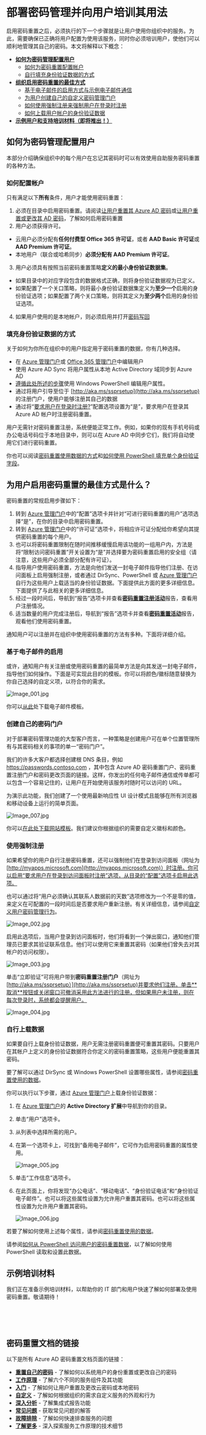 <properties 
	pageTitle="最佳做法：Azure AD 密码管理 |Microsoft Azure" 
	description="有关 Azure Active Directory 中密码管理的部署和使用最佳实践、示例最终用户文档和培训指南。" 
	services="active-directory" 
	documentationCenter="" 
	authors="asteen" 
	manager="kbrint" 
	editor="billmath"/>

<tags 
	ms.service="active-directory"  
	ms.date="11/16/2015" 
	wacn.date="01/29/2016"/>

# 部署密码管理并向用户培训其用法
启用密码重置之后，必须执行的下一个步骤就是让用户使用你组织中的服务。为此，需要确保已正确将用户配置为使用该服务，同时你必须培训用户，使他们可以顺利地管理其自己的密码。本文将解释以下概念：

* [**如何为密码管理配置用户**](#how-to-get-users-configured-for-password-reset)
  * [如何为密码重置配置帐户](#what-makes-an-account-configured)
  * [自行填充身份验证数据的方式](#ways-to-populate-authentication-data)
* [**组织启用密码重置的最佳方式**](#what-is-the-best-way-to-roll-out-password-reset-for-users)
  * [基于电子邮件的启用方式与示例电子邮件通信](#email-based-rollout)
  * [为用户创建自己的自定义密码管理门户](#creating-your-own-password-portal)
  * [如何使用强制注册来强制用户在登录时注册](#using-enforced-registration)
  * [如何上载用户帐户的身份验证数据](#uploading-data-yourself)
* [**示例用户和支持培训材料（即将推出！）**](#sample-training-materials)

## <a name="how-to-get-users-configured-for-password-reset"></a>如何为密码管理配置用户
本部分介绍确保组织中的每个用户在忘记其密码时可以有效使用自助服务密码重置的各种方法。

### <a name="what-makes-an-account-configured"></a>如何配置帐户
只有满足以下**所有**条件，用户才能使用密码重置：

1.	必须在目录中启用密码重置。请阅读[让用户重置其 Azure AD 密码](/documentation/articles/active-directory-passwords-getting-started#enable-users-to-reset-their-azure-ad-passwords)或[让用户重置或更改其 AD 密码](/documentation/articles/active-directory-passwords-getting-started#enable-users-to-reset-or-change-their-ad-passwords)，了解如何启用密码重置
2.	用户必须获得许可。
 - 云用户必须分配有**任何付费型 Office 365 许可证**，或者 **AAD Basic 许可证**或 **AAD Premium 许可证**。
 - 本地用户（联合或哈希同步）**必须分配有 AAD Premium 许可证**。
3.	用户必须具有按照当前密码重置策略**定义的最小身份验证数据集**。
 - 如果目录中的对应字段包含的数据格式正确，则将身份验证数据视为已定义。
 - 如果配置了一个关口策略，则将最小身份验证数据集定义为**至少一个**启用的身份验证选项；如果配置了两个关口策略，则将其定义为**至少两个**启用的身份验证选项。
4.	如果用户使用的是本地帐户，则必须启用并打开[密码写回](/documentation/articles/active-directory-passwords-getting-started#enable-users-to-reset-or-change-their-ad-passwords)

### <a name="ways-to-populate-authentication-data"></a>填充身份验证数据的方式
关于如何为你所在组织中的用户指定用于密码重置的数据，你有几种选择。

- 在 [Azure 管理门户](https://manage.windowsazure.cn)或 [Office 365 管理门户](https://portal.partner.microsoftonline.cn)中编辑用户
- 使用 Azure AD Sync 将用户属性从本地 Active Directory 域同步到 Azure AD
- [遵循此处所述的步骤](/documentation/articles/active-directory-passwords-learn-more#how-to-access-password-reset-data-for-your-users)使用 Windows PowerShell 编辑用户属性。
- 通过将用户引导至位于 [http://aka.ms/ssprsetup](http://aka.ms/ssprsetup) 的注册门户，使用户能够注册其自己的数据
- 通过将“[要求用户在登录时注册?](/documentation/articles/active-directory-passwords-customize#require-users-to-register-when-signing-in)”配置选项设置为“是”，要求用户在登录其 Azure AD 帐户时注册密码重置。

用户无需针对密码重置注册，系统便能正常工作。例如，如果你的现有手机号码或办公电话号码位于本地目录中，则可以在 Azure AD 中同步它们，我们将自动使用它们进行密码重置。

你也可以阅读[密码重置使用数据的方式](/documentation/articles/active-directory-passwords-learn-more#what-data-is-used-by-password-reset)和[如何使用 PowerShell 填充单个身份验证字段](/documentation/articles/active-directory-passwords-learn-more#how-to-access-password-reset-data-for-your-users)。

## <a name="what-is-the-best-way-to-roll-out-password-reset-for-users"></a>为用户启用密码重置的最佳方式是什么？
密码重置的常规启用步骤如下：

1.	转到 [Azure 管理门户](https://manage.windowsazure.cn)中的“配置”选项卡并针对“可进行密码重置的用户”选项选择“是”，在你的目录中启用密码重置。
2.	转到 [Azure 管理门户](https://manage.windowsazure.cn)中的“许可证”选项卡，将相应许可证分配给你希望向其提供密码重置的每个用户。
3.	也可以将密码重置限制在随时间推移缓慢启用该功能的一组用户内，方法是将“限制访问密码重置”开关设置为“是”并选择要为密码重置启用的安全组（请注意，这些用户必须全部分配有许可证）。
4.	指导用户使用密码重置，方法是向他们发送一封电子邮件指导他们注册、在访问面板上启用强制注册，或者通过 DirSync、PowerShell 或 [Azure 管理门户](https://manage.windowsazure.cn)自行为这些用户上载适当的身份验证数据。下面提供此方面的更多详细信息。下面提供了与此相关的更多详细信息。
5.	经过一段时间后，导航到“报告”选项卡并查看[**密码重置注册活动**](/documentation/articles/active-directory-passwords-get-insights#view-password-reset-registration-activity)报告，查看用户注册情况。
6.	适当数量的用户完成注册后，导航到“报告”选项卡并查看[**密码重置活动**](/documentation/articles/active-directory-passwords-get-insights#view-password-reset-activity)报告，观看他们使用密码重置。

通知用户可以注册并在组织中使用密码重置的方法有多种。下面将详细介绍。

### <a name="email-based-rollout"></a>基于电子邮件的启用
或许，通知用户有关注册或使用密码重置的最简单方法是向其发送一封电子邮件，指导他们如何操作。下面是可实现此目的的模板。你可以将颜色/徽标随意替换为你自己选择的自定义项，以符合你的需求。

  ![][001]

你可以[从此](http://1drv.ms/1xWFtQM)处下载电子邮件模板。

### <a name="creating-your-own-password-portal"></a>创建自己的密码门户
对于部署密码管理功能的大型客户而言，一种策略是创建用户可在单个位置管理所有与其密码相关的事项的单一“密码门户”。

我们的许多大客户都选择创建根 DNS 条目，例如 https://passwords.contoso.com ，其中包含 Azure AD 密码重置门户、密码重置注册门户和密码更改页面的链接。这样，你发出的任何电子邮件通信或传单都可以包含一个容易记住的，让用户在开始使用该服务时随时可以访问的 URL。

为演示此功能，我们创建了一个使用最新响应性 UI 设计模式且能够在所有浏览器和移动设备上运行的简单页面。

  ![][007]
  
你可以[在此处下载网站模板](https://github.com/kenhoff/password-reset-page)。我们建议你根据组织的需要自定义徽标和颜色。

### <a name="using-enforced-registration"></a>使用强制注册
如果希望你的用户自行注册密码重置，还可以强制他们在登录到访问面板（网址为 [http://myapps.microsoft.com](http://myapps.microsoft.com)）时注册。你可以启用“要求用户在登录到访问面板时注册”选项，从目录的“配置”选项卡启用此选项。

也可以通过将“用户必须确认其联系人数据前的天数”选项修改为一个不是零的值，来定义在可配置的一段时间后是否要求用户重新注册。有关详细信息，请参阅[自定义用户密码管理行为](/documentation/articles/active-directory-passwords-customize#password-management-behavior)。

  ![][002]

启用此选项后，当用户登录到访问面板时，他们将看到一个弹出窗口，通知他们管理员已要求其验证联系信息。他们可以使用它来重置其密码（如果他们曾失去对其帐户的访问权限）。

  ![][003]

单击“立即验证”可将用户带到**密码重置注册门户**（网址为 [http://aka.ms/ssprsetup）](http://aka.ms/ssprsetup)并要求他们注册。单击**取消**按钮或关闭窗口可撤消采用此方法进行的注册，但如果用户未注册，则在每次登录时，系统都会提醒用户。

  ![][004]

### <a name="uploading-data-yourself"></a>自行上载数据
如果要自行上载身份验证数据，用户无需注册密码重置便可重置其密码。只要用户在其帐户上定义的身份验证数据符合你定义的密码重置策略，这些用户便能重置其密码。

要了解可以通过 DirSync 或 Windows PowerShell 设置哪些属性，请参阅[密码重置使用的数据](/documentation/articles/active-directory-passwords-learn-more#what-data-is-used-by-password-reset)。

你可以执行以下步骤，通过 [Azure 管理门户](https://manage.windowsazure.cn)上载身份验证数据：

1.	在 [Azure 管理门户](https://manage.windowsazure.cn)的 **Active Directory 扩展**中导航到你的目录。
2.	单击“用户”选项卡。
3.	从列表中选择所需的用户。
4.	在第一个选项卡上，可找到“备用电子邮件”，它可作为启用密码重置的属性使用。 

    ![][005]

5.	单击“工作信息”选项卡。
6.	在此页面上，你将发现“办公电话”、“移动电话”、“身份验证电话”和“身份验证电子邮件”。也可以将这些属性设置为允许用户重置其密码。也可以将这些属性设置为允许用户重置其密码。 

    ![][006]

若要了解如何使用上述每个属性，请参阅[密码重置使用的数据](/documentation/articles/active-directory-passwords-learn-more#what-data-is-used-by-password-reset)。

请参阅[如何从 PowerShell 访问用户的密码重置数据](active-directory-passwords-learn-more#how-to-access-password-reset-data-for-your-users)，以了解如何使用 PowerShell 读取和设置此数据。

## <a name="sample-training-materials"></a>示例培训材料
我们正在准备示例培训材料，以帮助你的 IT 部门和用户快速了解如何部署及使用密码重置。敬请期待！


<br/> <br/> <br/>

## 密码重置文档的链接
以下是所有 Azure AD 密码重置文档页面的链接：

* [**重置自己的密码**](/documentation/articles/active-directory-passwords-update-your-own-password) - 了解如何以系统用户的身份重置或更改自己的密码
* [**工作原理**](/documentation/articles/active-directory-passwords-how-it-works) - 了解六个不同的服务组件及其功能
* [**入门**](/documentation/articles/active-directory-passwords-getting-started) - 了解如何让用户重置及更改云密码或本地密码
* [**自定义**](/documentation/articles/active-directory-passwords-customize) - 了解如何根据组织的需求自定义服务的外观和行为
* [**深入分析**](/documentation/articles/active-directory-passwords-get-insights) - 了解集成式报告功能
* [**常见问题**](/documentation/articles/active-directory-passwords-faq) - 获取常见问题的解答
* [**故障排除**](/documentation/articles/active-directory-passwords-troubleshoot) - 了解如何快速排查服务的问题
* [**了解更多**](/documentation/articles/active-directory-passwords-learn-more) - 深入探索服务工作原理的技术细节



[001]: ./media/active-directory-passwords-best-practices/001.jpg "Image_001.jpg"
[002]: ./media/active-directory-passwords-best-practices/002.jpg "Image_002.jpg"
[003]: ./media/active-directory-passwords-best-practices/003.jpg "Image_003.jpg"
[004]: ./media/active-directory-passwords-best-practices/004.jpg "Image_004.jpg"
[005]: ./media/active-directory-passwords-best-practices/005.jpg "Image_005.jpg"
[006]: ./media/active-directory-passwords-best-practices/006.jpg "Image_006.jpg"
[007]: ./media/active-directory-passwords-best-practices/007.jpg "Image_007.jpg"

<!---HONumber=Mooncake_0118_2016-->